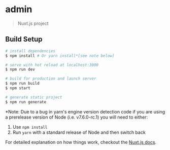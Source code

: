 # admin

> Nuxt.js project

## Build Setup

``` bash
# install dependencies
$ npm install # Or yarn install*[see note below]

# serve with hot reload at localhost:3000
$ npm run dev

# build for production and launch server
$ npm run build
$ npm start

# generate static project
$ npm run generate
```

*Note: Due to a bug in yarn's engine version detection code if you are
using a prerelease version of Node (i.e. v7.6.0-rc.1) you will need to either:
  1. Use `npm install`
  2. Run `yarn` with a standard release of Node and then switch back

For detailed explanation on how things work, checkout the [Nuxt.js docs](https://github.com/nuxt/nuxt.js).
